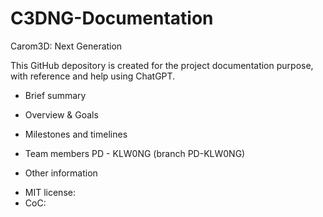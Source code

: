 # C3DNG-Documentation
Carom3D: Next Generation

This GitHub depository is created for the project documentation purpose,
with reference and help using ChatGPT.

* Brief summary


* Overview & Goals


* Milestones and timelines


* Team members
PD - KLW0NG (branch PD-KLW0NG)


* Other information

- MIT license:
- CoC:

